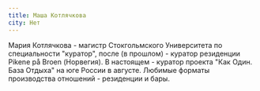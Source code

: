 ```yaml
---
title: Маша Котлячкова
city: Нет
---
```


Мария Котлячкова - магистр Стокгольмского Университета по специальности "куратор", после (в прошлом) - куратор резиденции Pikene på Broen (Норвегия). В настоящем - куратор проекта "Как Один. База Отдыха" на юге России в августе. Любимые форматы производства отношений - резиденции и бары.
